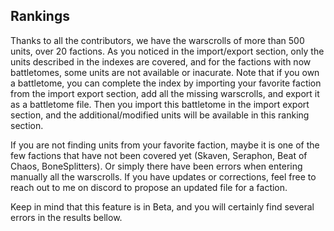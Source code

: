 ## Rankings

Thanks to all the contributors, we have the warscrolls of more than 500 units, over 20 factions. As you noticed in the import/export section, only the units described in the indexes are covered, and for the factions with now battletomes, some units are not available or inacurate. 
Note that if you own a battletome, you can complete the index by importing your favorite faction from the import export section, add all the missing warscrolls, and export it as a battletome file. Then you import this battletome in the import export section, and the additional/modified units will be available in this ranking section.

If you are not finding units from your favorite faction, maybe it is one of the few factions that have not been covered yet (Skaven, Seraphon, Beat of Chaos, BoneSplitters). Or simply there have been errors when entering manually all the warscrolls. If you have updates or corrections, feel free to reach out to me on discord to propose an updated file for a faction.

Keep in mind that this feature is in Beta, and you will certainly find several errors in the results bellow.